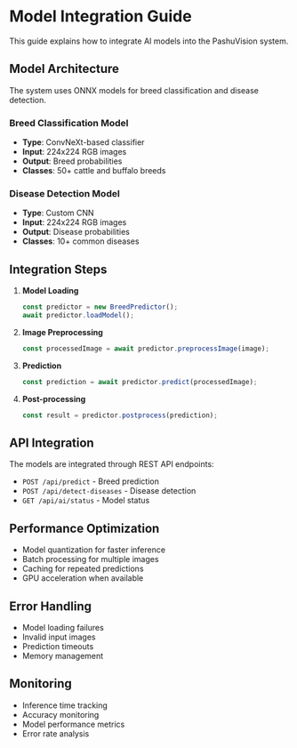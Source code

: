 # Model Integration Guide

This guide explains how to integrate AI models into the PashuVision system.

## Model Architecture

The system uses ONNX models for breed classification and disease detection.

### Breed Classification Model
- **Type**: ConvNeXt-based classifier
- **Input**: 224x224 RGB images
- **Output**: Breed probabilities
- **Classes**: 50+ cattle and buffalo breeds

### Disease Detection Model
- **Type**: Custom CNN
- **Input**: 224x224 RGB images
- **Output**: Disease probabilities
- **Classes**: 10+ common diseases

## Integration Steps

1. **Model Loading**
   ```javascript
   const predictor = new BreedPredictor();
   await predictor.loadModel();
   ```

2. **Image Preprocessing**
   ```javascript
   const processedImage = await predictor.preprocessImage(image);
   ```

3. **Prediction**
   ```javascript
   const prediction = await predictor.predict(processedImage);
   ```

4. **Post-processing**
   ```javascript
   const result = predictor.postprocess(prediction);
   ```

## API Integration

The models are integrated through REST API endpoints:

- `POST /api/predict` - Breed prediction
- `POST /api/detect-diseases` - Disease detection
- `GET /api/ai/status` - Model status

## Performance Optimization

- Model quantization for faster inference
- Batch processing for multiple images
- Caching for repeated predictions
- GPU acceleration when available

## Error Handling

- Model loading failures
- Invalid input images
- Prediction timeouts
- Memory management

## Monitoring

- Inference time tracking
- Accuracy monitoring
- Model performance metrics
- Error rate analysis

